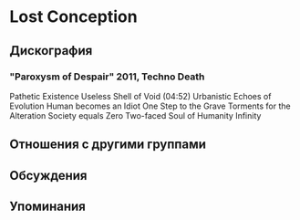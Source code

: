 # Lost Conception



## Дискография

### "Paroxysm of Despair" 2011, Techno Death

Pathetic Existence
Useless Shell of Void (04:52)
Urbanistic Echoes of Evolution
Human becomes an Idiot
One Step to the Grave
Torments for the Alteration
Society equals Zero
Two-faced Soul of Humanity
Infinity


## Отношения с другими группами


## Обсуждения


## Упоминания

